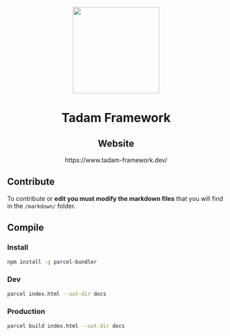 <p align="center">
  <img width="200" src="https://raw.githubusercontent.com/tadam-framework/tadam-website/master/img/tadam-logo.svg">
</p>
<h1 align="center">Tadam Framework</h1>
<h2 align="center">Website</h2>
<p align="center">
  https://www.tadam-framework.dev/
</p>

## Contribute

To contribute or **edit you must modify the markdown files** that you will find in the `/markdown/` folder.

## Compile

### Install

``` sh
npm install -g parcel-bundler
```

### Dev

``` sh
parcel index.html --out-dir docs
```

### Production

``` sh
parcel build index.html --out-dir docs
```
